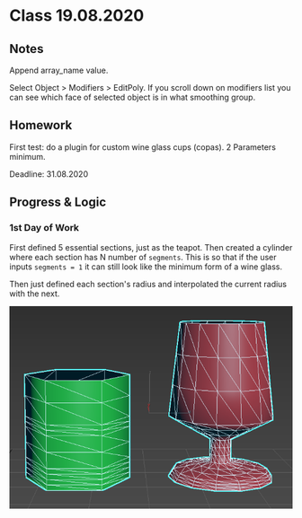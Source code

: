 # Class 19.08.2020

## Notes

Append array_name value. <br />

Select Object > Modifiers > EditPoly. If you scroll down on modifiers list you can see which face of selected object is in what smoothing group. <br />

## Homework

First test: do a plugin for custom wine glass cups (copas). 2 Parameters minimum. <br />

Deadline: 31.08.2020 <br />

## Progress & Logic


### 1st Day of Work

First defined 5 essential sections, just as the teapot. Then created a cylinder where each section has N number of `segments`. This is so that if the user inputs `segments = 1` it can still look like the minimum form of a wine glass.<br />

Then just defined each section's radius and interpolated the current radius with the next.<br />

![alt text](https://github.com/the-other-mariana/3dsmax-plugins/blob/master/19082020/images/process01.png?raw=true)<br />

